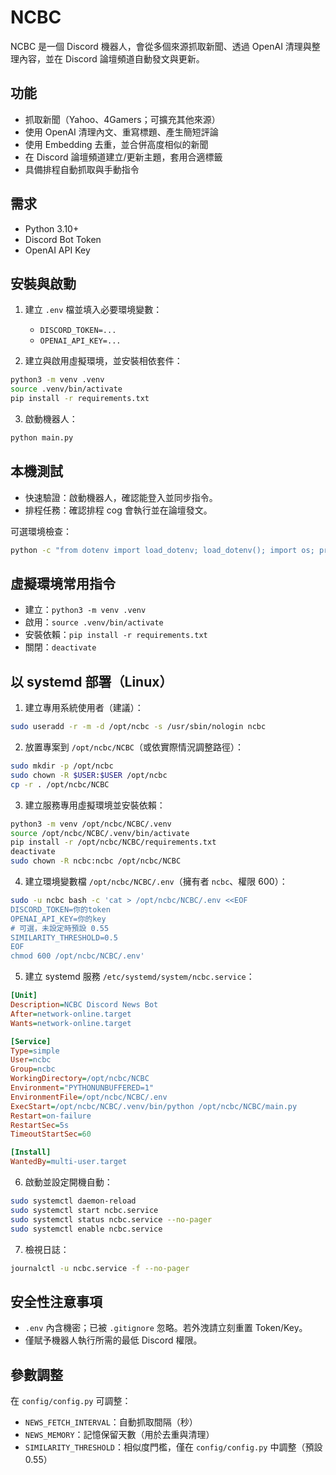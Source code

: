 # NCBC

NCBC 是一個 Discord 機器人，會從多個來源抓取新聞、透過 OpenAI 清理與整理內容，並在 Discord 論壇頻道自動發文與更新。

## 功能
- 抓取新聞（Yahoo、4Gamers；可擴充其他來源）
- 使用 OpenAI 清理內文、重寫標題、產生簡短評論
- 使用 Embedding 去重，並合併高度相似的新聞
- 在 Discord 論壇頻道建立/更新主題，套用合適標籤
- 具備排程自動抓取與手動指令

## 需求
- Python 3.10+
- Discord Bot Token
- OpenAI API Key

## 安裝與啟動
1) 建立 `.env` 檔並填入必要環境變數：
	- `DISCORD_TOKEN=...`
	- `OPENAI_API_KEY=...`

2) 建立與啟用虛擬環境，並安裝相依套件：

```bash
python3 -m venv .venv
source .venv/bin/activate
pip install -r requirements.txt
```

3) 啟動機器人：

```bash
python main.py
```

## 本機測試
- 快速驗證：啟動機器人，確認能登入並同步指令。
- 排程任務：確認排程 cog 會執行並在論壇發文。

可選環境檢查：
```bash
python -c "from dotenv import load_dotenv; load_dotenv(); import os; print('DISCORD_TOKEN set:', bool(os.getenv('DISCORD_TOKEN'))); print('OPENAI key set:', bool(os.getenv('OPENAI_API_KEY')))"
```

## 虛擬環境常用指令
- 建立：`python3 -m venv .venv`
- 啟用：`source .venv/bin/activate`
- 安裝依賴：`pip install -r requirements.txt`
- 關閉：`deactivate`

## 以 systemd 部署（Linux）
1) 建立專用系統使用者（建議）：
```bash
sudo useradd -r -m -d /opt/ncbc -s /usr/sbin/nologin ncbc
```

2) 放置專案到 `/opt/ncbc/NCBC`（或依實際情況調整路徑）：
```bash
sudo mkdir -p /opt/ncbc
sudo chown -R $USER:$USER /opt/ncbc
cp -r . /opt/ncbc/NCBC
```

3) 建立服務專用虛擬環境並安裝依賴：
```bash
python3 -m venv /opt/ncbc/NCBC/.venv
source /opt/ncbc/NCBC/.venv/bin/activate
pip install -r /opt/ncbc/NCBC/requirements.txt
deactivate
sudo chown -R ncbc:ncbc /opt/ncbc/NCBC
```

4) 建立環境變數檔 `/opt/ncbc/NCBC/.env`（擁有者 `ncbc`、權限 600）：
```bash
sudo -u ncbc bash -c 'cat > /opt/ncbc/NCBC/.env <<EOF
DISCORD_TOKEN=你的token
OPENAI_API_KEY=你的key
# 可選，未設定時預設 0.55
SIMILARITY_THRESHOLD=0.5
EOF
chmod 600 /opt/ncbc/NCBC/.env'
```

5) 建立 systemd 服務 `/etc/systemd/system/ncbc.service`：
```ini
[Unit]
Description=NCBC Discord News Bot
After=network-online.target
Wants=network-online.target

[Service]
Type=simple
User=ncbc
Group=ncbc
WorkingDirectory=/opt/ncbc/NCBC
Environment="PYTHONUNBUFFERED=1"
EnvironmentFile=/opt/ncbc/NCBC/.env
ExecStart=/opt/ncbc/NCBC/.venv/bin/python /opt/ncbc/NCBC/main.py
Restart=on-failure
RestartSec=5s
TimeoutStartSec=60

[Install]
WantedBy=multi-user.target
```

6) 啟動並設定開機自動：
```bash
sudo systemctl daemon-reload
sudo systemctl start ncbc.service
sudo systemctl status ncbc.service --no-pager
sudo systemctl enable ncbc.service
```

7) 檢視日誌：
```bash
journalctl -u ncbc.service -f --no-pager
```

## 安全性注意事項
- `.env` 內含機密；已被 `.gitignore` 忽略。若外洩請立刻重置 Token/Key。
- 僅賦予機器人執行所需的最低 Discord 權限。

## 參數調整
在 `config/config.py` 可調整：
- `NEWS_FETCH_INTERVAL`：自動抓取間隔（秒）
- `NEWS_MEMORY`：記憶保留天數（用於去重與清理）
- `SIMILARITY_THRESHOLD`：相似度門檻，僅在 `config/config.py` 中調整（預設 0.55）

